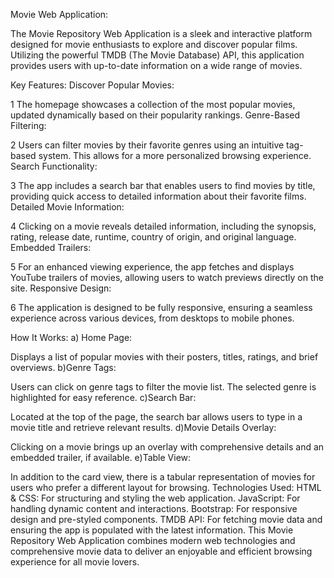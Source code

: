 Movie  Web Application:

The Movie Repository Web Application is a sleek and interactive platform designed for movie enthusiasts to explore and discover popular films. Utilizing the powerful TMDB (The Movie Database) API, this application provides users with up-to-date information on a wide range of movies.

Key Features:
Discover Popular Movies:

1 The homepage showcases a collection of the most popular movies, updated dynamically based on their popularity rankings.
Genre-Based Filtering:

2 Users can filter movies by their favorite genres using an intuitive tag-based system. This allows for a more personalized browsing experience.
Search Functionality:

3 The app includes a search bar that enables users to find movies by title, providing quick access to detailed information about their favorite films.
Detailed Movie Information:

4 Clicking on a movie reveals detailed information, including the synopsis, rating, release date, runtime, country of origin, and original language.
Embedded Trailers:

5 For an enhanced viewing experience, the app fetches and displays YouTube trailers of movies, allowing users to watch previews directly on the site.
Responsive Design:

6 The application is designed to be fully responsive, ensuring a seamless experience across various devices, from desktops to mobile phones.


How It Works:
a) Home Page:

 Displays a list of popular movies with their posters, titles, ratings, and brief overviews.
b)Genre Tags:

 Users can click on genre tags to filter the movie list. The selected genre is highlighted for easy reference.
c)Search Bar:

 Located at the top of the page, the search bar allows users to type in a movie title and retrieve relevant results.
 d)Movie Details Overlay:

Clicking on a movie brings up an overlay with comprehensive details and an embedded trailer, if available.
e)Table View:

In addition to the card view, there is a tabular representation of movies for users who prefer a different layout for browsing.
Technologies Used:
HTML & CSS: For structuring and styling the web application.
JavaScript: For handling dynamic content and interactions.
Bootstrap: For responsive design and pre-styled components.
TMDB API: For fetching movie data and ensuring the app is populated with the latest information.
This Movie Repository Web Application combines modern web technologies and comprehensive movie data to deliver an enjoyable and efficient browsing experience for all movie lovers.
